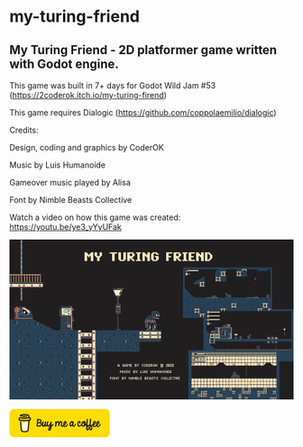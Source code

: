 # my-turing-friend
## My Turing Friend - 2D platformer game written with Godot engine.

This game was built in 7+ days for Godot Wild Jam #53 (https://2coderok.itch.io/my-turing-firend)

This game requires Dialogic (https://github.com/coppolaemilio/dialogic)

Credits:

Design, coding and graphics by CoderOK

Music by Luis Humanoide

Gameover music played by Alisa

Font by Nimble Beasts Collective


Watch a video on how this game was created: https://youtu.be/ye3_yYyUFak

[<img alt="My Turing Friend - 2D platformer Godot" src="https://github.com/2CoderOK/my-turing-friend/blob/main/my_turing_friend_preview_small.png" />](https://youtu.be/ye3_yYyUFak)


[<img alt="Buy me a coffee" height="50px" src="https://github.com/2CoderOK/jp-trainer/blob/main/yellow-button.png" />](https://www.buymeacoffee.com/coderok)
